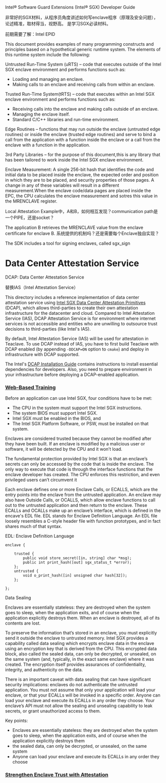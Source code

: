 Intel® Software Guard Extensions (Intel® SGX) Developer Guide

非常好的SGX材料，从程序员角度讲述如何写enclave程序（原理及安全问题），论述精准，取材得当，视野高。
是学习SGX必读材料。

前期需要了解：Intel EPID

This document provides examples of many programming constructs and principles based on a hypothetical generic runtime system. The elements of this runtime system include the following:

Untrusted Run-Time System (uRTS) – code that executes outside of the Intel SGX enclave environment and performs functions such as:

- Loading and managing an enclave.
- Making calls to an enclave and receiving calls from within an enclave.

Trusted Run-Time System(tRTS) – code that executes within an Intel SGX enclave environment and performs functions such as:

- Receiving calls into the enclave and making calls outside of an enclave.
-  Managing the enclave itself.
- Standard C/C++ libraries and run-time environment.

Edge Routines – functions that may run outside the enclave (untrusted edge routines) or inside the enclave (trusted edge routines) and serve to bind a call from the application with a function inside the enclave or a call from the enclave with a function in the application.

3rd Party Libraries – for the purpose of this document,this is any library that has been tailored to work inside the Intel SGX enclave environment.


Enclave Measurement: A single 256-bit hash that identifies the code and initial data to be placed inside the enclave, the expected order and position in which they are to be placed, and security properties of those pages. A change in any of these variables will result in 
a different measurement.When the enclave code/data pages are placed inside the EPC, the CPU calculates the enclave measurement and sotres this value in the MRENCLAVE register.

Local Attestation Example中，A和B，如何相互发现？communication path是一个PIPE，还是socket？

The application B retrieves the MRENCLAVE value from the enclave certificate for enclave B.
系统提供的机制吗？还是需要每个Enclave独自实现？

The SDK includes a tool for signing enclaves, called sgx_sign



# Data Center Attestation Service

DCAP: Data Center Attestation Service

替换IAS（Intel Attestation Service）

This directory includes a reference implementation of data center attestation
service using
[Intel SGX Data Center Attestation Primitives](https://software.intel.com/en-us/blogs/2019/05/21/intel-sgx-datacenter-attestation-primitives) (DCAP),
which allows third-parties to create their own attestation infrastructure for
the datacenter and cloud. Compared to Intel Attestation Service (IAS), DCAP
Attestation Service is for environment where internet services is not accessible
and entities who are unwilling to outsource trust decisions to third-parties
(like Intel's IAS).

By default, Intel Attestation Service (IAS) will be used for attestation in
Teaclave. To use DCAP instead of IAS, you have to first build Teaclave with DCAP
enabled (by appending `-DDCAP=ON` option to `cmake`) and deploy in
infrastructure with DCAP supported.

The Intel's [DCAP Installation Guide](https://download.01.org/intel-sgx/sgx-dcap/1.3.1/linux/docs/Intel_SGX_DCAP_Linux_SW_Installation_Guide.pdf)
contains instructions to install essential dependencies for developers. Also,
you need to prepare environment in your infrastructure before deploying a
DCAP-enabled application.



### [Web-Based Training](https://www.intel.com/content/www/us/en/developer/articles/technical/intel-sgx-web-based-training.html)

Before an application can use Intel SGX, four conditions have to be met:

- The CPU in the system must support the Intel SGX instructions.
- The system BIOS must support Intel SGX.
- Intel SGX must be enabled in the BIOS, and
- The Intel SGX Platform Software, or PSW, must be installed on that system.


Enclaves are considered trusted because they cannot be modified after they have been built. If an enclave is modified by a malicious user or software, it will be detected by the CPU and it won’t load.


The fundamental protection provided by Intel SGX is that an enclave’s secrets can only be accessed by the code that is inside the enclave. The only way to execute that code is through the interface functions that the enclave developer has created. The CPU enforces this restriction, and even privileged users can’t circumvent it

Each enclave defines one or more Enclave Calls, or ECALLS, which are the entry points into the enclave from the untrusted application. An enclave may also have Outside Calls, or OCALLS, which allow enclave functions to call out to the untrusted application and then return to the enclave. These ECALLs and OCALLs make up an enclave’s interface, which is defined in the encave's EDL file. EDL stands for Enclave Definition Language. An EDL file loosely resembles a C-style header file with function prototypes, and in fact shares much of that syntax.

EDL: Enclave Definition Language

```
enclave {

	trusted {
		public void store_secret([in, string] char *msg);
		public int print_hash([out] sgx_status_t *error); 
	};
	untrusted {
		void o_print_hash([in] unsigned char hash[32]); 
	};

}; 
```

Data Sealing

Enclaves are essentially stateless: they are destroyed when the system goes to sleep, when the application exits, and of course when the application explicitly destroys them. When an enclave is destroyed, all of its contents are lost.

To preserve the information that’s stored in an enclave, you must explicitly send it outside the enclave to untrusted memory. Intel SGX provides a capability called data sealing which encrypts enclave data in the enclave using an encryption key that is derived from the CPU. This encrypted data block, also called the sealed data, can only be decrypted, or unsealed, on the same system (and, typically, in the exact same enclave) where it was created. The encryption itself provides assurances of confidentiality, integrity, and authenticity on the data.

There is an important caveat with data sealing that can have significant security implications: enclaves do not authenticate the untrusted application. You must not assume that only your application will load your enclave, or that your ECALLs will be invoked in a specific order. Anyone can load your enclave and execute its ECALLs in any order they choose. Your enclave’s API must not allow the sealing and unsealing capability to leak secrets, or grant unauthorized access to them.

Key points:

- Enclaves are essentially stateless: they are destroyed when the system goes to sleep, when the application exits, and of course when the application explicitly destroys them
- the sealed data, can only be decrypted, or unsealed, on the same system 
- Anyone can load your enclave and execute its ECALLs in any order they choose


### [Strengthen Enclave Trust with Attestation](https://www.intel.com/content/www/us/en/developer/tools/software-guard-extensions/attestation-services.html)






